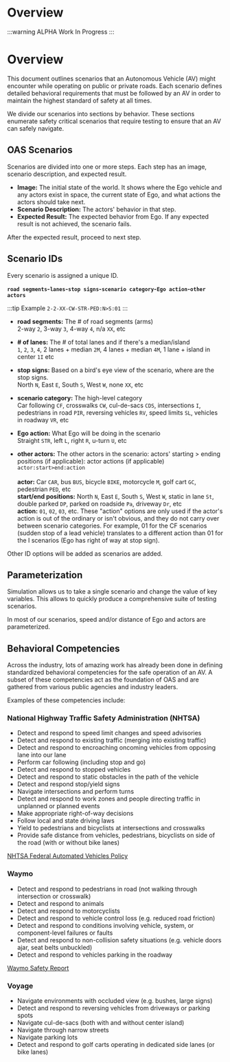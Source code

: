 # Overview

:::warning ALPHA
Work In Progress
:::

# Overview
This document outlines scenarios that an Autonomous Vehicle (AV) might encounter while operating on public or private roads. Each scenario defines detailed behavioral requirements that must be followed by an AV in order to maintain the highest standard of safety at all times.

We divide our scenarios into sections by behavior. These sections enumerate safety critical scenarios that require testing to ensure that an AV can safely navigate.

## OAS Scenarios

Scenarios are divided into one or more steps. Each step has an image, scenario description, and expected result.

* **Image:** The initial state of the world. It shows where the Ego vehicle and any actors exist in space, the current state of Ego, and what actions the actors should take next.
* **Scenario Description:** The actors' behavior in that step.
* **Expected Result:** The expected behavior from Ego. If any expected result is not achieved, the scenario fails.

After the expected result, proceed to next step.

## Scenario IDs

Every scenario is assigned a unique ID.

**`road segments`-`lanes`-`stop signs`-`scenario category`-`Ego action`-`other actors`**

:::tip Example
`2-2-XX-CW-STR-PED:N>S:01`
:::

* **road segments:** The # of road segments (arms)
<br>2-way `2`, 3-way `3`, 4-way `4`, n/a `XX`, etc

* **\# of lanes:** The # of total lanes and if there's a median/island
<br>`1`, `2`, `3`, `4`, 2 lanes + median `2M`, 4 lanes + median `4M`, 1 lane + island in center `1I` etc

* **stop signs:** Based on a bird's eye view of the scenario, where are the stop signs.
<br>North `N`, East `E`, South `S`, West `W`, none `XX`, etc

* **scenario category:** The high-level category
<br>Car following `CF`, crosswalks `CW`, cul-de-sacs `CDS`, intersections `I`, pedestrians in road `PIR`, reversing vehicles `RV`, speed limits `SL`, vehicles in roadway `VR`, etc

* **Ego action:** What Ego will be doing in the scenario
<br>Straight `STR`, left `L`, right `R`, u-turn `U`, etc

* **other actors:** The other actors in the scenario: actors' starting > ending positions (if applicable): actor actions (if applicable)
<br>`actor:start>end:action`  
<br>**actor:** Car `CAR`, bus `BUS`, bicycle `BIKE`, motorcycle `M`, golf cart `GC`, pedestrian `PED`, etc <br>
**start/end positions:** North `N`, East `E`, South `S`, West `W`, static in lane `St`, double parked `DP`, parked on roadside `Pa`, driveway `Dr`, etc <br>
**action:** `01`, `02`, `03`, etc. These "action" options are only used if the actor's action is out of the ordinary or isn't obvious, and they do not carry over between scenario categories. For example, 01 for the CF scenarios (sudden stop of a lead vehicle) translates to a different action than 01 for the I scenarios (Ego has right of way at stop sign).

Other ID options will be added as scenarios are added.

## Parameterization

Simulation allows us to take a single scenario and change the value of key variables. This allows to quickly produce a comprehensive suite of testing scenarios.

In most of our scenarios, speed and/or distance of Ego and actors are parameterized.

## Behavioral Competencies

Across the industry, lots of amazing work has already been done in defining standardized behavioral competencies for the safe operation of an AV. A subset of these competencies act as the foundation of OAS and are gathered from various public agencies and industry leaders.

Examples of these competencies include:

### National Highway Traffic Safety Administration (NHTSA)
* Detect and respond to speed limit changes and speed advisories
* Detect and respond to existing traffic (merging into existing traffic)
* Detect and respond to encroaching oncoming vehicles from opposing lane into our lane
* Perform car following (including stop and go)
* Detect and respond to stopped vehicles
* Detect and respond to static obstacles in the path of the vehicle
* Detect and respond stop/yield signs
* Navigate intersections and perform turns
* Detect and respond to work zones and people directing traffic in unplanned or planned events
* Make appropriate right-of-way decisions
* Follow local and state driving laws
* Yield to pedestrians and bicyclists at intersections and crosswalks
* Provide safe distance from vehicles, pedestrians, bicyclists on side of the road (with or without bike lanes)

[NHTSA Federal Automated Vehicles Policy](https://www.transportation.gov/AV/federal-automated-vehicles-policy-september-2016)

### Waymo
* Detect and respond to pedestrians in road (not walking through intersection or crosswalk)
* Detect and respond to animals
* Detect and respond to motorcyclists
* Detect and respond to vehicle control loss (e.g. reduced road friction)
* Detect and respond to conditions involving vehicle, system, or component-level failures or faults
* Detect and respond to non-collision safety situations (e.g. vehicle doors ajar, seat belts unbuckled)
* Detect and respond to vehicles parking in the roadway

[Waymo Safety Report](https://waymo.com/safety/)

### Voyage
* Navigate environments with occluded view (e.g. bushes, large signs)
* Detect and respond to reversing vehicles from driveways or parking spots
* Navigate cul-de-sacs (both with and without center island)
* Navigate through narrow streets
* Navigate parking lots
* Detect and respond to golf carts operating in dedicated side lanes (or bike lanes)
